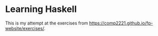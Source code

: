 # Learning Haskell
This is my attempt at the exercises from https://comp2221.github.io/fp-website/exercises/.